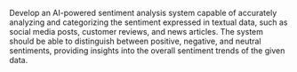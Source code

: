 Develop an AI-powered sentiment analysis system capable of accurately analyzing and categorizing the sentiment expressed in textual data, such as social media posts, customer reviews, and news articles. The system should be able to distinguish between positive, negative, and neutral sentiments, providing insights into the overall sentiment trends of the given data.
